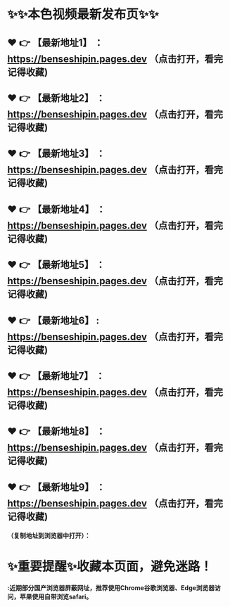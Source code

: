 # :sparkles::sparkles:本色视频最新发布页:sparkles::sparkles:

 :heart: :point_right: 【最新地址1】 ：https://benseshipin.pages.dev   （点击打开，看完记得收藏)
 ------
 :heart: :point_right: 【最新地址2】 ：https://benseshipin.pages.dev   （点击打开，看完记得收藏)
 ------
 :heart: :point_right: 【最新地址3】 ：https://benseshipin.pages.dev   （点击打开，看完记得收藏)
 ------
 :heart: :point_right: 【最新地址4】 ：https://benseshipin.pages.dev   （点击打开，看完记得收藏)
 ------
 :heart: :point_right: 【最新地址5】 ：https://benseshipin.pages.dev   （点击打开，看完记得收藏)
 ------
 :heart: :point_right: 【最新地址6】 : https://benseshipin.pages.dev  （点击打开，看完记得收藏)
 ------
 :heart: :point_right: 【最新地址7】 ：https://benseshipin.pages.dev   （点击打开，看完记得收藏)
 ------
 :heart: :point_right: 【最新地址8】 ：https://benseshipin.pages.dev   （点击打开，看完记得收藏)
 ------
 :heart: :point_right: 【最新地址9】 ：https://benseshipin.pages.dev   （点击打开，看完记得收藏)
  ------

  
#### （复制地址到浏览器中打开）：
# :sparkles:重要提醒:sparkles:收藏本页面，避免迷路！
#### :近期部分国产浏览器屏蔽网址，推荐使用Chrome谷歌浏览器、Edge浏览器访问，苹果使用自带浏览safari。
